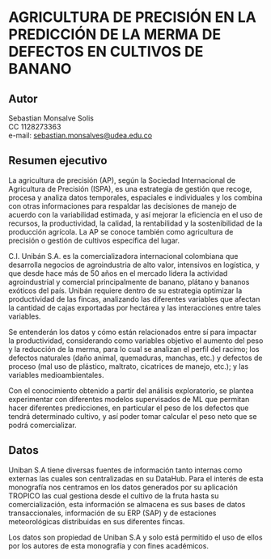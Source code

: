 # AGRICULTURA DE PRECISIÓN EN LA PREDICCIÓN DE LA MERMA DE DEFECTOS EN CULTIVOS DE BANANO

## Autor
Sebastian Monsalve Solis  
CC 1128273363  
e-mail: sebastian.monsalves@udea.edu.co

## Resumen ejecutivo

La agricultura de precisión (AP), según la Sociedad Internacional de Agricultura de Precisión (ISPA), es una estrategia de gestión que recoge, procesa y analiza datos temporales, espaciales e individuales y los combina con otras informaciones para respaldar las decisiones de manejo de acuerdo con la variabilidad estimada, y así mejorar la eficiencia en el uso de recursos, la productividad, la calidad, la rentabilidad y la sostenibilidad de la producción agrícola. La AP se conoce también como agricultura de precisión o gestión de cultivos específica del lugar.  

C.I. Unibán S.A. es la comercializadora internacional colombiana que desarrolla negocios de agroindustria de alto valor, intensivos en logística, y que desde hace más de 50 años en el mercado lidera la actividad agroindustrial y comercial principalmente de banano, plátano y bananos exóticos del país. Unibán requiere dentro de su estrategia optimizar la productividad de las fincas, analizando las diferentes variables que afectan la cantidad de cajas exportadas por hectárea y las interacciones entre tales variables.

Se entenderán los datos y cómo están relacionados entre sí para impactar la productividad, considerando como variables objetivo el aumento del peso y la reducción de la merma, para lo cual se analizan el perfil del racimo; los defectos naturales (daño animal, quemaduras, manchas, etc.) y defectos de proceso (mal uso de plástico, maltrato, cicatrices de manejo, etc.); y las variables medioambientales.

Con el conocimiento obtenido a partir del análisis exploratorio, se plantea experimentar con diferentes modelos supervisados de ML que permitan hacer diferentes predicciones, en particular el peso de los defectos que tendrá determinado cultivo, y así poder tomar calcular el peso neto que se podrá comercializar.



## Datos

Uniban S.A tiene diversas fuentes de información tanto internas como externas las cuales son centralizadas en su DataHub. Para el interés de esta monografía nos centramos en los datos generados por su aplicación TROPICO las cual gestiona desde el cultivo de la fruta hasta su comercialización, esta información se almacena es sus bases de datos transaccionales, información de su ERP (SAP) y de estaciones meteorológicas distribuidas en sus diferentes fincas.

Los datos son propiedad de Uniban S.A y solo está permitido el uso de ellos por los autores de esta monografía y con fines académicos. 
